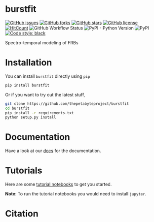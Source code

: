 # burstfit
[![GitHub issues](https://img.shields.io/github/issues/thepetabyteproject/burstfit?style=flat-square)](https://github.com/thepetabyteproject/burstfit/issues)
[![GitHub forks](https://img.shields.io/github/forks/thepetabyteproject/burstfit?style=flat-square)](https://github.com/thepetabyteproject/burstfit/network)
[![GitHub stars](https://img.shields.io/github/stars/thepetabyteproject/burstfit?style=flat-square)](https://github.com/thepetabyteproject/burstfit/stargazers)
[![GitHub license](https://img.shields.io/github/license/thepetabyteproject/burstfit?style=flat-square)](https://github.com/thepetabyteproject/burstfit/blob/main/LICENSE)
[![HitCount](http://hits.dwyl.com/thepetabyteproject/burstfit.svg)](http://hits.dwyl.com/thepetabyteproject/burstfit)
![GitHub Workflow Status](https://img.shields.io/github/workflow/status/thepetabyteproject/burstfit/Python%20package?style=flat-square)
![PyPI - Python Version](https://img.shields.io/pypi/pyversions/burstfit?style=flat-square)
![PyPI](https://img.shields.io/pypi/v/burstfit?style=flat-square)
[![Code style: black](https://img.shields.io/badge/code%20style-black-000000.svg?style=flat-square)](https://github.com/psf/black)

Spectro-temporal modeling of FRBs

# Installation
You can install `burstfit` directly using `pip`

```bash
pip install burstfit
```
Or if you want to try out the latest stuff,
```bash
git clone https://github.com/thepetabyteproject/burstfit
cd burstfit
pip install -r requirements.txt
python setup.py install
``` 

# Documentation
Have a look at our [docs](https://thepetabyteproject.github.io/burstfit/) for the documentation.

# Tutorials
Here are some [tutorial notebooks](https://github.com/thepetabyteproject/burstfit/tree/main/examples) to get you started.

**Note**:
To run the tutorial notebooks you would need to install `jupyter`.

# Citation